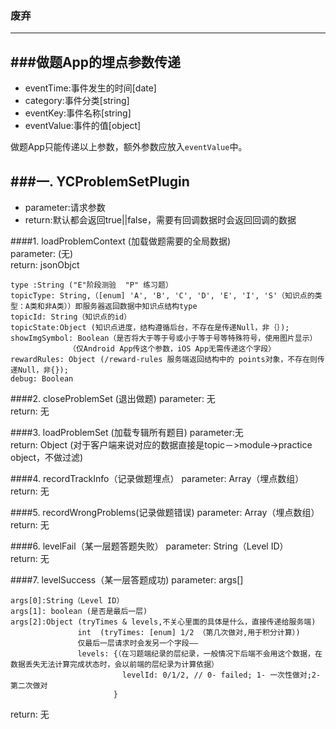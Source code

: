 ### 废弃
----
###做题App的埋点参数传递
----
+ eventTime:事件发生的时间[date]
+ category:事件分类[string]
+ eventKey:事件名称[string]
+ eventValue:事件的值[object]
 
做题App只能传递以上参数，额外参数应放入`eventValue`中。



###一. YCProblemSetPlugin
-----
+ parameter:请求参数  
+ return:默认都会返回true||false，需要有回调数据时会返回回调的数据

####1. loadProblemContext (加载做题需要的全局数据)  
parameter:
  (无)  
return:  jsonObjct
 ````
type :String ("E"阶段测验  "P" 练习题）
topicType: String,（[enum] 'A', 'B', 'C', 'D', 'E', 'I', 'S'（知识点的类型：A类和非A类））即服务器返回数据中知识点结构type
topicId: String（知识点的id）
topicState:Object (知识点进度，结构遵循后台，不存在是传递Null，非｛｝); 
showImgSymbol: Boolean（是否将大于等于号或小于等于号等特殊符号，使用图片显示）
              （仅Android App传这个参数，iOS App无需传递这个字段）
rewardRules: Object (/reward-rules 服务端返回结构中的 points对象，不存在则传递Null，非{});
debug: Boolean
 ````

####2. closeProblemSet (退出做题)
parameter: 无  
return: 无 

####3. loadProblemSet (加载专辑所有题目)
parameter:无  
return: Object (对于客户端来说对应的数据直接是topic－>module->practice object，不做过滤)

####4. recordTrackInfo（记录做题埋点）
parameter: Array（埋点数组）  
return: 无 

####5. recordWrongProblems(记录做题错误)
parameter: Array（埋点数组）  
return: 无 

####6. levelFail（某一层题答题失败）
parameter: String（Level ID）  
return: 无 

####7. levelSuccess（某一层答题成功)
parameter: args[]
````
args[0]:String（Level ID）
args[1]: boolean (是否是最后一层)
args[2]:Object (tryTimes & levels,不关心里面的具体是什么，直接传递给服务端)
               int  (tryTimes: [enum] 1/2 （第几次做对,用于积分计算）)
               仅最后一层请求时会发另一个字段——
               levels: {（在习题端纪录的层纪录，一般情况下后端不会用这个数据，在数据丢失无法计算完成状态时，会以前端的层纪录为计算依据）
                         levelId: 0/1/2, // 0- failed; 1- 一次性做对;2- 第二次做对
                       }

 ````               
return: 无 
